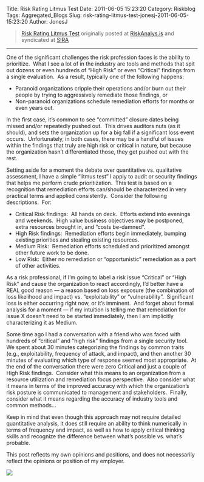 Title: Risk Rating Litmus Test
Date: 2011-06-05 15:23:20
Category: Riskblog
Tags: Aggregated_Blogs
Slug: risk-rating-litmus-test-jonesj-2011-06-05-15:23:20
Author: JonesJ

>[Risk Rating Litmus Test](http://feedproxy.google.com/~r/Riskanalysis/~3/qveSYdUYM3w/) originally posted at [RiskAnalys.is](http://riskmanagementinsight.com/riskanalysis) and syndicated at [SIRA](http://societyinforisk.org)
***
One of the significant challenges the risk profession faces is the ability to prioritize.  What I see a lot of in the industry are tools and methods that spit out dozens or even hundreds of “High Risk” or even “Critical” findings from a single evaluation.  As a result, typically one of the following happens:

-   Paranoid organizations cripple their operations and/or burn out their people by trying to aggressively remediate those findings, or
-   Non-paranoid organizations schedule remediation efforts for months or even years out.

In the first case, it’s common to see “committed” closure dates being missed and/or repeatedly pushed out.  This drives auditors nuts (as it should), and sets the organization up for a big fall if a significant loss event occurs.  Unfortunately, in both cases, there may be a handful of issues within the findings that truly are high risk or critical in nature, but because the organization hasn’t differentiated those, they get pushed out with the rest.

Setting aside for a moment the debate over quantitative vs. qualitative assessment, I have a simple “litmus test” I apply to audit or security findings that helps me perform crude prioritization.  This test is based on a recognition that remediation efforts can/should be characterized in very practical terms and applied consistently.  Consider the following descriptions.  For:

-   Critical Risk findings:  All hands on deck.  Efforts extend into evenings and weekends.  High value business objectives may be postponed, extra resources brought in, and “costs be-damned”.
-   High Risk findings:  Remediation efforts begin immediately, bumping existing priorities and stealing existing resources.
-   Medium Risk:  Remediation efforts scheduled and prioritized amongst other future work to be done.
-   Low Risk:  Either no remediation or “opportunistic” remediation as a part of other activities.

As a risk professional, if I’m going to label a risk issue “Critical” or “High Risk” and cause the organization to react accordingly, I’d better have a REAL good reason — a reason based on loss exposure (the combination of loss likelihood and impact) vs. “exploitability” or “vulnerability”.  Significant loss is either occurring right now, or it’s imminent.  And forget about formal analysis for a moment — if my intuition is telling me that remediation for issue X doesn’t need to be started immediately, then I am implicitly characterizing it as Medium.

Some time ago I had a conversation with a friend who was faced with hundreds of “critical” and “high risk” findings from a single security tool.  We spent about 30 minutes categorizing the findings by common traits (e.g., exploitability, frequency of attack, and impact), and then another 30 minutes of evaluating which type of response seemed most appropriate.  At the end of the conversation there were zero Critical and just a couple of  High Risk findings.  Consider what this means to an organization from a resource utilization and remediation focus perspective.  Also consider what it means in terms of the improved accuracy with which the organization’s risk posture is communicated to management and stakeholders.  Finally, consider what it means regarding the accuracy of industry tools and common methods…

Keep in mind that even though this approach may not require detailed quantitative analysis, it does still require an ability to think numerically in terms of frequency and impact, as well as how to apply critical thinking skills and recognize the difference between what’s possible vs. what’s probable.

This post reflects my own opinions and positions, and does not necessarily reflect the opinions or position of my employer.

![](http://feeds.feedburner.com/~r/Riskanalysis/~4/qveSYdUYM3w)


